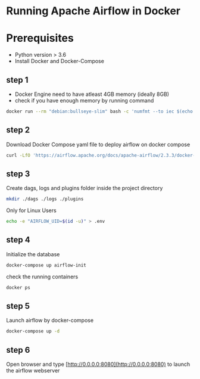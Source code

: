 # Running Apache Airflow in Docker

# Prerequisites

* Python version > 3.6
* Install Docker and Docker-Compose

## step 1

* Docker Engine need to have atleast 4GB memory (ideally 8GB)
* check if you have enough memory by running command
```bash
docker run --rm "debian:bullseye-slim" bash -c 'numfmt --to iec $(echo $(($(getconf _PHYS_PAGES) * $(getconf PAGE_SIZE))))'
```

## step 2

Download Docker Compose yaml file to deploy airflow on docker compose
```bash
curl -LfO 'https://airflow.apache.org/docs/apache-airflow/2.3.3/docker-compose.yaml'
```

## step 3

Create dags, logs and plugins folder inside the project directory
```bash
mkdir ./dags ./logs ./plugins
```

Only for Linux Users
```bash
echo -e "AIRFLOW_UID=$(id -u)" > .env
```

## step 4

Initialize the database
```bash
docker-compose up airflow-init
```

check the running containers
```bash
docker ps
```

## step 5

Launch airflow by docker-compose
```bash
docker-compose up -d
```

## step 6

Open browser and type [http://0.0.0.0:8080](http://0.0.0.0:8080) to launch the airflow webserver

